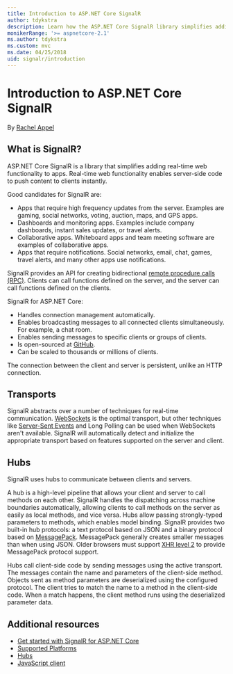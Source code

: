 ```yaml
---
title: Introduction to ASP.NET Core SignalR
author: tdykstra
description: Learn how the ASP.NET Core SignalR library simplifies adding real-time functionality to apps.
monikerRange: '>= aspnetcore-2.1'
ms.author: tdykstra
ms.custom: mvc
ms.date: 04/25/2018
uid: signalr/introduction
---
```

# Introduction to ASP.NET Core SignalR

By [Rachel Appel](https://twitter.com/rachelappel)

## What is SignalR?

ASP.NET Core SignalR is a library that simplifies adding real-time web functionality to apps. Real-time web functionality enables server-side code to push content to clients instantly.

Good candidates for SignalR are:

* Apps that require high frequency updates from the server. Examples are gaming, social networks, voting, auction, maps, and GPS apps.
* Dashboards and monitoring apps. Examples include company dashboards, instant sales updates, or travel alerts.
* Collaborative apps. Whiteboard apps and team meeting software are examples of collaborative apps.
* Apps that require notifications. Social networks, email, chat, games, travel alerts, and many other apps use notifications.

SignalR provides an API for creating bidirectional [remote procedure calls (RPC)](https://wikipedia.org/wiki/Remote_procedure_call). Clients can call functions defined on the server, and the server can call functions defined on the clients.

SignalR for ASP.NET Core:

* Handles connection management automatically.
* Enables broadcasting messages to all connected clients simultaneously. For example, a chat room.
* Enables sending messages to specific clients or groups of clients.
* Is open-sourced at [GitHub](https://github.com/aspnet/signalr).
* Can be scaled to thousands or millions of clients.

The connection between the client and server is persistent, unlike an HTTP connection.

## Transports

SignalR abstracts over a number of techniques for real-time communication. [WebSockets](https://tools.ietf.org/html/rfc7118) is the optimal transport, but other techniques like [Server-Sent Events](https://developer.mozilla.org/en-US/docs/Web/API/Server-sent_events/Using_server-sent_events) and Long Polling can be used when WebSockets aren't available. SignalR will automatically detect and initialize the appropriate transport based on features supported on the server and client.

## Hubs

SignalR uses hubs to communicate between clients and servers.

A hub is a high-level pipeline that allows your client and server to call methods on each other. SignalR handles the dispatching across machine boundaries automatically, allowing clients to call methods on the server as easily as local methods, and vice versa. Hubs allow passing strongly-typed parameters to methods, which enables model binding. SignalR provides two built-in hub protocols: a text protocol based on JSON and a binary protocol based on [MessagePack](https://msgpack.org/).  MessagePack generally creates smaller messages than when using JSON. Older browsers must support [XHR level 2](https://caniuse.com/#feat=xhr2) to provide MessagePack protocol support.

Hubs call client-side code by sending messages using the active transport. The messages contain the name and parameters of the client-side method. Objects sent as method parameters are deserialized using the configured protocol. The client tries to match the name to a method in the client-side code. When a match happens, the client method runs using the deserialized parameter data.

## Additional resources

* [Get started with SignalR for ASP.NET Core](xref:tutorials/signalr)
* [Supported Platforms](xref:signalr/supported-platforms)
* [Hubs](xref:signalr/hubs)
* [JavaScript client](xref:signalr/javascript-client)
